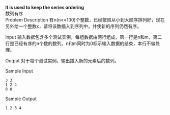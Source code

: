 **It is used to keep the series ordering**  
数列有序  
Problem Description
有n(n<=100)个整数，已经按照从小到大顺序排列好，现在另外给一个整数x，请将该数插入到序列中，并使新的序列仍然有序。


Input
输入数据包含多个测试实例，每组数据由两行组成，第一行是n和m，第二行是已经有序的n个数的数列。n和m同时为0标示输入数据的结束，本行不做处理。


Output
对于每个测试实例，输出插入新的元素后的数列。


Sample Input  
```
3 3
1 2 4
0 0 
```

Sample Output  
```
1 2 3 4  
```
